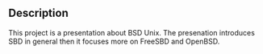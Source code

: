 Description
-----------------

This project is a presentation about BSD Unix.
The presenation introduces SBD in general then it focuses more on FreeSBD and OpenBSD.


